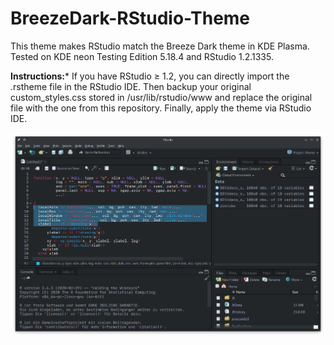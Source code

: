 # BreezeDark-RStudio-Theme
This theme makes RStudio match the Breeze Dark theme in KDE Plasma.
Tested on KDE neon Testing Edition 5.18.4 and RStudio 1.2.1335.

**Instructions:***
If you have RStudio ≥ 1.2, you can directly import the .rstheme file in the RStudio IDE. Then backup your original custom_styles.css stored in /usr/lib/rstudio/www and replace the original file with the one from this repository.
Finally, apply the theme via RStudio IDE.

![Screenshot](Preview.png)
